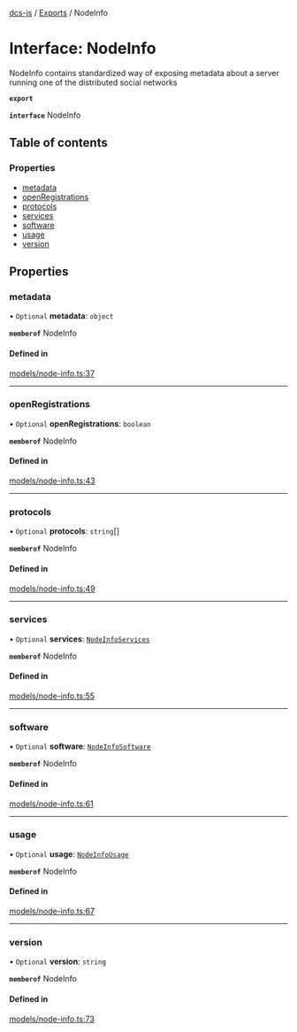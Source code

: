 [dcs-js](../README.md) / [Exports](../modules.md) / NodeInfo

# Interface: NodeInfo

NodeInfo contains standardized way of exposing metadata about a server running one of the distributed social networks

**`export`**

**`interface`** NodeInfo

## Table of contents

### Properties

- [metadata](NodeInfo.md#metadata)
- [openRegistrations](NodeInfo.md#openregistrations)
- [protocols](NodeInfo.md#protocols)
- [services](NodeInfo.md#services)
- [software](NodeInfo.md#software)
- [usage](NodeInfo.md#usage)
- [version](NodeInfo.md#version)

## Properties

### <a id="metadata" name="metadata"></a> metadata

• `Optional` **metadata**: `object`

**`memberof`** NodeInfo

#### Defined in

[models/node-info.ts:37](https://github.com/unfoldingWord/dcs-js/blob/09d5a5e/models/node-info.ts#L37)

___

### <a id="openregistrations" name="openregistrations"></a> openRegistrations

• `Optional` **openRegistrations**: `boolean`

**`memberof`** NodeInfo

#### Defined in

[models/node-info.ts:43](https://github.com/unfoldingWord/dcs-js/blob/09d5a5e/models/node-info.ts#L43)

___

### <a id="protocols" name="protocols"></a> protocols

• `Optional` **protocols**: `string`[]

**`memberof`** NodeInfo

#### Defined in

[models/node-info.ts:49](https://github.com/unfoldingWord/dcs-js/blob/09d5a5e/models/node-info.ts#L49)

___

### <a id="services" name="services"></a> services

• `Optional` **services**: [`NodeInfoServices`](NodeInfoServices.md)

**`memberof`** NodeInfo

#### Defined in

[models/node-info.ts:55](https://github.com/unfoldingWord/dcs-js/blob/09d5a5e/models/node-info.ts#L55)

___

### <a id="software" name="software"></a> software

• `Optional` **software**: [`NodeInfoSoftware`](NodeInfoSoftware.md)

**`memberof`** NodeInfo

#### Defined in

[models/node-info.ts:61](https://github.com/unfoldingWord/dcs-js/blob/09d5a5e/models/node-info.ts#L61)

___

### <a id="usage" name="usage"></a> usage

• `Optional` **usage**: [`NodeInfoUsage`](NodeInfoUsage.md)

**`memberof`** NodeInfo

#### Defined in

[models/node-info.ts:67](https://github.com/unfoldingWord/dcs-js/blob/09d5a5e/models/node-info.ts#L67)

___

### <a id="version" name="version"></a> version

• `Optional` **version**: `string`

**`memberof`** NodeInfo

#### Defined in

[models/node-info.ts:73](https://github.com/unfoldingWord/dcs-js/blob/09d5a5e/models/node-info.ts#L73)

